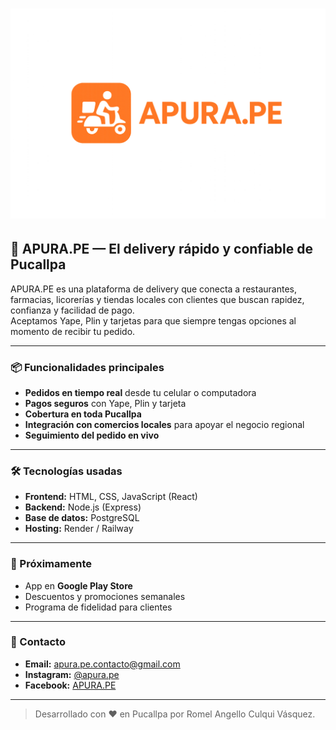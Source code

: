 # ![APURA.PE Logo](https://github.com/angelloculqui/apura-pe-backend/blob/main/logo%20APURA.PE.png)

## 🚀 APURA.PE — El delivery rápido y confiable de Pucallpa

APURA.PE es una plataforma de delivery que conecta a restaurantes, farmacias, licorerías y tiendas locales con clientes que buscan rapidez, confianza y facilidad de pago.  
Aceptamos Yape, Plin y tarjetas para que siempre tengas opciones al momento de recibir tu pedido.  

---

### 📦 Funcionalidades principales
- **Pedidos en tiempo real** desde tu celular o computadora
- **Pagos seguros** con Yape, Plin y tarjeta
- **Cobertura en toda Pucallpa**
- **Integración con comercios locales** para apoyar el negocio regional
- **Seguimiento del pedido en vivo**

---

### 🛠 Tecnologías usadas
- **Frontend:** HTML, CSS, JavaScript (React)
- **Backend:** Node.js (Express)
- **Base de datos:** PostgreSQL
- **Hosting:** Render / Railway

---

### 📲 Próximamente
- App en **Google Play Store**
- Descuentos y promociones semanales
- Programa de fidelidad para clientes

---

### 📧 Contacto
- **Email:** apura.pe.contacto@gmail.com
- **Instagram:** [@apura.pe](https://instagram.com/apura.pe)
- **Facebook:** [APURA.PE](https://facebook.com/apura.pe)

---

> Desarrollado con ❤️ en Pucallpa por Romel Angello Culqui Vásquez.
